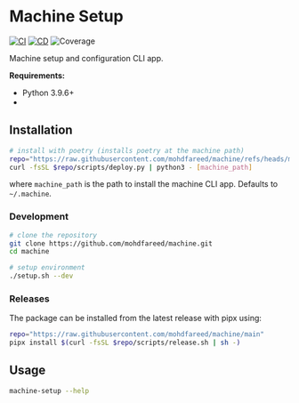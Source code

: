 # Machine Setup

[![CI](https://github.com/mohdfareed/machine/actions/workflows/ci.yml/badge.svg)](https://github.com/mohdfareed/machine/actions/workflows/ci.yml) [![CD](https://github.com/mohdfareed/machine/actions/workflows/cd.yml/badge.svg)](https://github.com/mohdfareed/machine/actions/workflows/cd.yml) <a><img alt="Coverage" src="https://img.shields.io/badge/Coverage-82%25-green.svg" /></a>

Machine setup and configuration CLI app.

**Requirements:**

- Python 3.9.6+
-

## Installation

```sh
# install with poetry (installs poetry at the machine path)
repo="https://raw.githubusercontent.com/mohdfareed/machine/refs/heads/main"
curl -fsSL $repo/scripts/deploy.py | python3 - [machine_path]
```

where `machine_path` is the path to install the machine CLI app.
Defaults to `~/.machine`.

### Development

```sh
# clone the repository
git clone https://github.com/mohdfareed/machine.git
cd machine

# setup environment
./setup.sh --dev
```

### Releases

The package can be installed from the latest release with pipx using:

```sh
repo="https://raw.githubusercontent.com/mohdfareed/machine/main"
pipx install $(curl -fsSL $repo/scripts/release.sh | sh -)
```

## Usage

```sh
machine-setup --help
```
